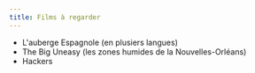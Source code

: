 ```yaml
---
title: Films à regarder
---
```


* L'auberge Espagnole (en plusiers langues)
* The Big Uneasy (les zones humides de la Nouvelles-Orléans)
* Hackers
